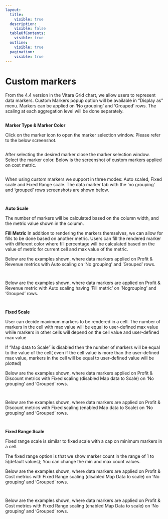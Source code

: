 ```yaml
---
layout:
  title:
    visible: true
  description:
    visible: false
  tableOfContents:
    visible: true
  outline:
    visible: true
  pagination:
    visible: true
---
```


# Custom markers

From the 4.4 version in the Vitara Grid chart, we allow users to represent data markers. Custom Markers popup option will be available in “Display as” menu. Markers can be applied on ‘No grouping’ and ‘Grouped’ rows. The scaling at each aggregation level will be done separately.

<figure><img src="../.gitbook/assets/cm1.png" alt=""><figcaption></figcaption></figure>

**Marker Type & Marker Color**

Click on the marker icon to open the marker selection window. Please refer to the below screenshot.

<figure><img src="../.gitbook/assets/cm12.png" alt=""><figcaption></figcaption></figure>

After selecting the desired marker close the marker selection window. Select the marker color. Below is the screenshot of custom markers applied on cost metric.

<figure><img src="../.gitbook/assets/cm13.png" alt=""><figcaption></figcaption></figure>

When using custom markers we support in three modes: Auto scaled, Fixed scale and Fixed Range scale. The data marker tab with the ‘no grouping’ and ‘grouped’ rows screenshots are shown below.

<figure><img src="../.gitbook/assets/cm2.png" alt=""><figcaption></figcaption></figure>

<figure><img src="../.gitbook/assets/cm3.png" alt=""><figcaption></figcaption></figure>

**Auto Scale**

The number of markers will be calculated based on the column width, and the metric value shown in the column.

**Fill Metric** In addition to rendering the markers themselves, we can allow for fills to be done based on another metric. Users can fill the rendered marker with different color where fill percentage will be calculated based on the value of metric for current cell and max value of the metric.

Below are the examples shown, where data markers applied on Profit & Revenue metrics with Auto scaling on ‘No grouping’ and ‘Grouped’ rows.

<figure><img src="../.gitbook/assets/cm4.png" alt=""><figcaption></figcaption></figure>

<figure><img src="../.gitbook/assets/cm15.png" alt=""><figcaption></figcaption></figure>

Below are the examples shown, where data markers are applied on Profit & Revenue metric with Auto scaling having ‘Fill metric’ on ‘Nogrouping’ and ‘Grouped’ rows.

<figure><img src="../.gitbook/assets/cm5.png" alt=""><figcaption></figcaption></figure>

<figure><img src="../.gitbook/assets/cm9.png" alt=""><figcaption></figcaption></figure>

**Fixed Scale**

User can decide maximum markers to be rendered in a cell. The number of markers in the cell with max value will be equal to user-defined max value while markers in other cells will depend on the cell value and user-defined max value

If “Map data to Scale” is disabled then the number of markers will be equal to the value of the cell( even if the cell value is more than the user-defined max value, markers in the cell will be equal to user-defined value will be plotted)

Below are the examples shown, where data markers applied on Profit & Discount metrics with Fixed scaling (disabled Map data to Scale) on ‘No grouping’ and ‘Grouped’ rows.

<figure><img src="../.gitbook/assets/cm14 (1).png" alt=""><figcaption></figcaption></figure>

<figure><img src="../.gitbook/assets/cm15 (1).png" alt=""><figcaption></figcaption></figure>

Below are the examples shown, where data markers are applied on Profit & Discount metrics with Fixed scaling (enabled Map data to Scale) on ‘No grouping’ and ‘Grouped’ rows.

<figure><img src="../.gitbook/assets/cm6.png" alt=""><figcaption></figcaption></figure>

<figure><img src="../.gitbook/assets/cm10.png" alt=""><figcaption></figcaption></figure>

**Fixed Range Scale**

Fixed range scale is similar to fixed scale with a cap on minimum markers in a cell.

The fixed range option is that we show marker count in the range of 1 to 5(default values); You can change the min and max count values.

Below are the examples shown, where data markers are applied on Profit & Cost metrics with Fixed Range scaling (disabled Map Data to scale) on ‘No grouping’ and ‘Grouped’ rows.

<figure><img src="../.gitbook/assets/cm16.png" alt=""><figcaption></figcaption></figure>

<figure><img src="../.gitbook/assets/cm17.png" alt=""><figcaption></figcaption></figure>

Below are the examples shown, where data markers are applied on Profit & Cost metrics with Fixed Range scaling (enabled Map Data to scale) on ‘No grouping’ and ‘Grouped’ rows.

<figure><img src="../.gitbook/assets/cm7.png" alt=""><figcaption></figcaption></figure>

<figure><img src="../.gitbook/assets/cm11.png" alt=""><figcaption></figcaption></figure>
